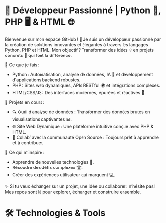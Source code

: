 # 🌟 Développeur Passionné | Python 🐍, PHP 🖥️ & HTML 🌐

Bienvenue sur mon espace GitHub ! 🚀 Je suis un développeur passionné par la création de solutions innovantes et élégantes à travers les langages Python, PHP et HTML. Mon objectif ? Transformer des idées 💡 en projets concrets 🎯 qui font la différence.

🔧 Ce que je fais :
- Python : Automatisation, analyse de données, IA 🤖 et développement d'applications backend robustes.
- PHP : Sites web dynamiques, APIs RESTful 🌍 et intégrations complexes.
- HTML/CSS/JS : Des interfaces modernes, épurées et réactives 🎨.

💼 Projets en cours :
- 🔍 Outil d’analyse de données : Transformer des données brutes en visualisations captivantes 📊.
- 🌐 Site Web Dynamique : Une plateforme intuitive conçue avec PHP & HTML.
- 🤝 Collab’ avec la communauté Open Source : Toujours prêt à apprendre et à contribuer.

🌱 Ce qui m’inspire :
- Apprendre de nouvelles technologies 🧠.
- Résoudre des défis complexes 🏆.
- Créer des expériences utilisateur qui marquent 💻.

✨ Si tu veux échanger sur un projet, une idée ou collaborer : n’hésite pas ! Mes repos sont là pour explorer, échanger et construire ensemble.

# 🛠️ Technologies & Tools
